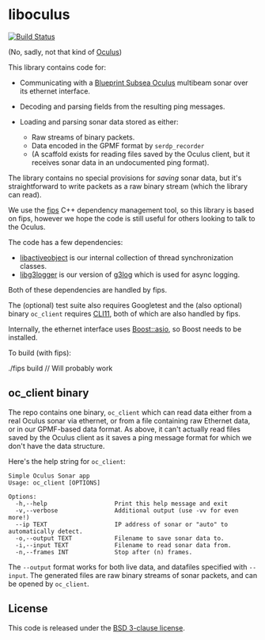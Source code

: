 
# liboculus

[![Build Status](https://github.drone.camhd.science/api/badges/apl-ocean-engineering/liboculus/status.svg)](https://github.drone.camhd.science/apl-ocean-engineering/liboculus)

(No, sadly, not that kind of [Oculus](https://www.oculus.com/))

This library contains code for:

  - Communicating with a [Blueprint Subsea Oculus](https://www.blueprintsubsea.com/oculus/index.php) multibeam sonar over
    its ethernet interface.

  - Decoding and parsing fields from the resulting ping messages.

  - Loading and parsing sonar data stored as either:
    - Raw streams of binary packets.
    - Data encoded in the GPMF format by `serdp_recorder`
    - (A scaffold exists for reading files saved by the Oculus client, but it receives sonar data in an undocumented ping format).

The library contains no special provisions for _saving_ sonar data,
but it's straightforward to write packets as a raw binary stream
(which the library can read).

We use the [fips](http://floooh.github.io/fips/) C++
dependency management tool, so this library is based on fips,
however we hope the code is still useful for others looking to
talk to the Oculus.

The code has a few dependencies:

  - [libactiveobject](https://github.com/apl-ocean-engineering/libbinlogger) is our internal collection of thread synchronization classes.
  - [libg3logger](https://github.com/apl-ocean-engineering/libg3logger) is our version of [g3log](https://github.com/apl-ocean-engineering/libg3logger) which is used for async logging.

Both of these dependencies are handled by fips.

The (optional) test suite also requires Googletest and the (also optional)
binary `oc_client` requires [CLI11](https://github.com/CLIUtils/CLI11),
both of which are also handled by fips.

Internally, the ethernet interface uses
[Boost::asio](https://www.boost.org/doc/libs/1_66_0/doc/html/boost_asio.html),
so Boost needs to be installed.

To build (with fips):

  ./fips build    // Will probably work


## oc_client binary

The repo contains one binary, `oc_client` which can read data either from a
real Oculus sonar via ethernet, or from a file containing raw Ethernet
data, or in our GPMF-based data format.   As above, it can't actually read
files saved by the Oculus client as it saves a ping message format for which
we don't have the data structure.

Here's the help string for `oc_client`:

    Simple Oculus Sonar app
    Usage: oc_client [OPTIONS]

    Options:
      -h,--help                   Print this help message and exit
      -v,--verbose                Additional output (use -vv for even more!)
      --ip TEXT                   IP address of sonar or "auto" to automatically detect.
      -o,--output TEXT            Filename to save sonar data to.
      -i,--input TEXT             Filename to read sonar data from.
      -n,--frames INT             Stop after (n) frames.


The `--output` format works for both live data, and datafiles
specified with `--input`.  The generated files are raw binary
streams of sonar packets, and can be opened by `oc_client`.

## License

This code is released under the [BSD 3-clause license](LICENSE).

